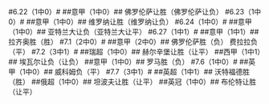 ﻿#6.22（1中0）#
##意甲（1中0）##
佛罗伦萨让胜（佛罗伦萨让负）
#6.23（1中0）#
##意甲（1中0）##
维罗纳让胜（维罗纳让负）
#6.24（1中0）#
##意甲（1中0）##
亚特兰大让负（亚特兰大让平）
#6.27（1中1）#
##意甲（1中1）##
拉齐奥胜（胜）
#7.1（2中0）#
##意甲（2中0）##
佛罗伦萨胜（负）
费拉拉负（平）
#7.2（3中1）#
##瑞超（1中0）##
赫尔辛堡让胜（让平）
##西甲（1中1）##
埃瓦尔让负（让负）
##意甲（1中0）##
罗马胜（负）
#7.6（1中0）#
##英甲（1中0）##
威科姆负（平）
#7.7（3中1）#
##英超（1中1）##
沃特福德胜（胜）
##俄超（1中0）##
坦波夫让胜（让平）
##英冠（1中0）##
布伦特让胜（让平）